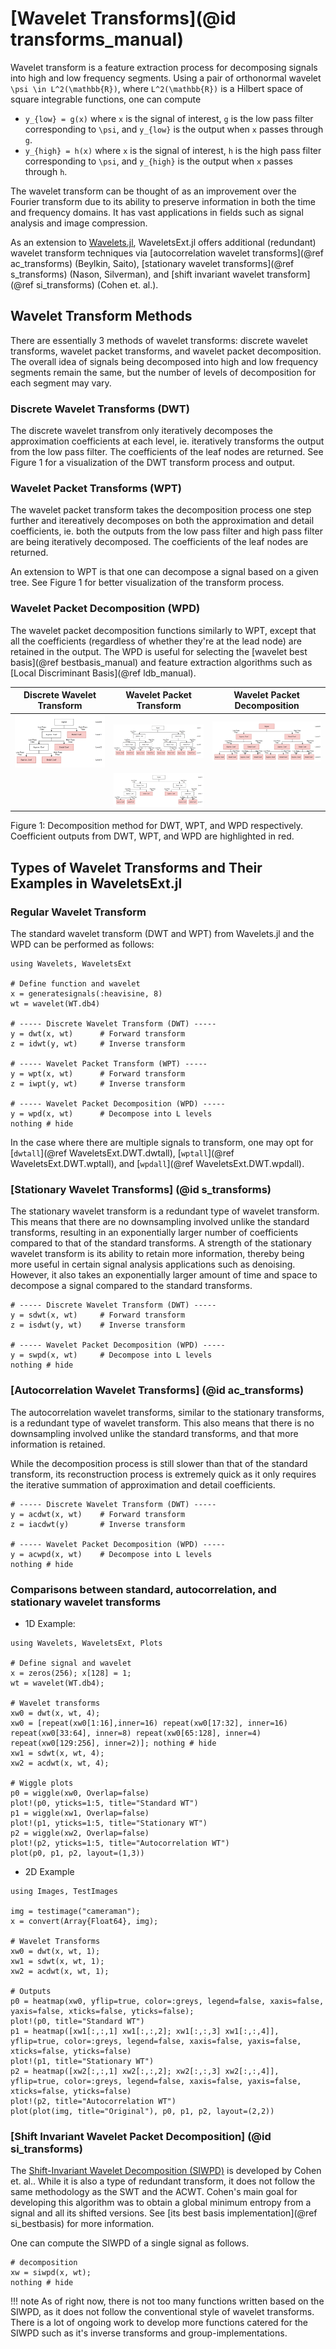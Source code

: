 # [Wavelet Transforms](@id transforms_manual)
Wavelet transform is a feature extraction process for decomposing signals into high and low
frequency segments. Using a pair of orthonormal wavelet ``\psi \in L^2(\mathbb{R})``, where
``L^2(\mathbb{R})`` is a Hilbert space of square integrable functions, one can compute
- ``y_{low} = g(x)`` where ``x`` is the signal of interest, ``g`` is the low pass filter
  corresponding to ``\psi``, and ``y_{low}`` is the output when ``x`` passes through ``g``.
- ``y_{high} = h(x)`` where ``x`` is the signal of interest, ``h`` is the high pass filter
  corresponding to ``\psi``, and ``y_{high}`` is the output when ``x`` passes through ``h``.

The wavelet transform can be thought of as an improvement over the Fourier transform due to
its ability to preserve information in both the time and frequency domains. It has vast
applications in fields such as signal analysis and image compression.

As an extension to [Wavelets.jl](https://github.com/JuliaDSP/Wavelets.jl), WaveletsExt.jl
offers additional (redundant) wavelet transform techniques via [autocorrelation wavelet
transforms](@ref ac_transforms) (Beylkin, Saito), [stationary wavelet transforms](@ref
s_transforms) (Nason, Silverman), and [shift invariant wavelet transform](@ref
si_transforms) (Cohen et. al.).

## Wavelet Transform Methods
There are essentially 3 methods of wavelet transforms: discrete wavelet transforms, wavelet
packet transforms, and wavelet packet decomposition. The overall idea of signals being
decomposed into high and low frequency segments remain the same, but the number of levels of
decomposition for each segment may vary.
### Discrete Wavelet Transforms (DWT)
The discrete wavelet transfrom only iteratively decomposes the approximation coefficients at each level, ie. iteratively transforms the output from the low pass filter. The coefficients of the leaf nodes are returned. See Figure 1 for a visualization of the DWT transform process and output.
### Wavelet Packet Transforms (WPT)
The wavelet packet transform takes the decomposition process one step further and itereatively decomposes on both the approximation and detail coefficients, ie. both the outputs from the low pass filter and high pass filter are being iteratively decomposed. The coefficients of the leaf nodes are returned.

An extension to WPT is that one can decompose a signal based on a given tree. See Figure 1 for better visualization of the transform process.

### Wavelet Packet Decomposition (WPD)
The wavelet packet decomposition functions similarly to WPT, except that all the coefficients (regardless of whether they're at the lead node) are retained in the output. The WPD is useful for selecting the [wavelet best basis](@ref bestbasis_manual) and feature extraction algorithms such as [Local Discriminant Basis](@ref ldb_manual).

| Discrete Wavelet Transform | Wavelet Packet Transform | Wavelet Packet Decomposition|
|:---:|:---:|:---:|
| ![](../fig/dwt.PNG) | ![](../fig/wpt1.PNG) | ![](../fig/wpd.PNG) |
|| ![](../fig/wpt2.PNG) ||

Figure 1: Decomposition method for DWT, WPT, and WPD respectively. Coefficient outputs from DWT, WPT, and WPD are highlighted in red.
## Types of Wavelet Transforms and Their Examples in WaveletsExt.jl
### Regular Wavelet Transform
The standard wavelet transform (DWT and WPT) from Wavelets.jl and the WPD can be performed
as follows:
```@example wt
using Wavelets, WaveletsExt

# Define function and wavelet
x = generatesignals(:heavisine, 8)
wt = wavelet(WT.db4)

# ----- Discrete Wavelet Transform (DWT) -----
y = dwt(x, wt)      # Forward transform
z = idwt(y, wt)     # Inverse transform

# ----- Wavelet Packet Transform (WPT) -----
y = wpt(x, wt)      # Forward transform
z = iwpt(y, wt)     # Inverse transform

# ----- Wavelet Packet Decomposition (WPD) -----
y = wpd(x, wt)      # Decompose into L levels
nothing # hide
```

In the case where there are multiple signals to transform, one may opt for [`dwtall`](@ref WaveletsExt.DWT.dwtall), [`wptall`](@ref WaveletsExt.DWT.wptall), and [`wpdall`](@ref WaveletsExt.DWT.wpdall).

### [Stationary Wavelet Transforms] (@id s_transforms)
The stationary wavelet transform is a redundant type of wavelet transform. This means that there are no downsampling involved unlike the standard transforms, resulting in an exponentially larger number of coefficients compared to that of the standard transforms. A strength of the stationary wavelet transform is its ability to retain more information, thereby being more useful in certain signal analysis applications such as denoising. However, it also takes an exponentially larger amount of time and space to decompose a signal compared to the standard transforms.

```@example wt
# ----- Discrete Wavelet Transform (DWT) -----
y = sdwt(x, wt)     # Forward transform
z = isdwt(y, wt)    # Inverse transform

# ----- Wavelet Packet Decomposition (WPD) -----
y = swpd(x, wt)     # Decompose into L levels
nothing # hide
```

### [Autocorrelation Wavelet Transforms] (@id ac_transforms)
The autocorrelation wavelet transforms, similar to the stationary transforms, is a redundant type of wavelet transform. This also means that there is no downsampling involved unlike the standard transforms, and that more information is retained. 

While the decomposition process is still slower than that of the standard transform, its reconstruction process is extremely quick as it only requires the iterative summation of approximation and detail coefficients.
```@example wt
# ----- Discrete Wavelet Transform (DWT) -----
y = acdwt(x, wt)    # Forward transform
z = iacdwt(y)       # Inverse transform

# ----- Wavelet Packet Decomposition (WPD) -----
y = acwpd(x, wt)    # Decompose into L levels
nothing # hide
```

### Comparisons between standard, autocorrelation, and stationary wavelet transforms
- 1D Example:
```@example dwt
using Wavelets, WaveletsExt, Plots

# Define signal and wavelet
x = zeros(256); x[128] = 1;
wt = wavelet(WT.db4);

# Wavelet transforms
xw0 = dwt(x, wt, 4);
xw0 = [repeat(xw0[1:16],inner=16) repeat(xw0[17:32], inner=16) repeat(xw0[33:64], inner=8) repeat(xw0[65:128], inner=4) repeat(xw0[129:256], inner=2)]; nothing # hide
xw1 = sdwt(x, wt, 4);
xw2 = acdwt(x, wt, 4);

# Wiggle plots
p0 = wiggle(xw0, Overlap=false) 
plot!(p0, yticks=1:5, title="Standard WT")
p1 = wiggle(xw1, Overlap=false) 
plot!(p1, yticks=1:5, title="Stationary WT")
p2 = wiggle(xw2, Overlap=false)
plot!(p2, yticks=1:5, title="Autocorrelation WT")
plot(p0, p1, p2, layout=(1,3))
```

- 2D Example
```@example dwt
using Images, TestImages

img = testimage("cameraman");
x = convert(Array{Float64}, img);

# Wavelet Transforms
xw0 = dwt(x, wt, 1);
xw1 = sdwt(x, wt, 1);
xw2 = acdwt(x, wt, 1);

# Outputs
p0 = heatmap(xw0, yflip=true, color=:greys, legend=false, xaxis=false, yaxis=false, xticks=false, yticks=false);
plot!(p0, title="Standard WT")
p1 = heatmap([xw1[:,:,1] xw1[:,:,2]; xw1[:,:,3] xw1[:,:,4]], yflip=true, color=:greys, legend=false, xaxis=false, yaxis=false, xticks=false, yticks=false)
plot!(p1, title="Stationary WT")
p2 = heatmap([xw2[:,:,1] xw2[:,:,2]; xw2[:,:,3] xw2[:,:,4]], yflip=true, color=:greys, legend=false, xaxis=false, yaxis=false, xticks=false, yticks=false)
plot!(p2, title="Autocorrelation WT")
plot(plot(img, title="Original"), p0, p1, p2, layout=(2,2))
```

### [Shift Invariant Wavelet Packet Decomposition] (@id si_transforms)
The [Shift-Invariant Wavelet Decomposition (SIWPD)](https://israelcohen.com/wp-content/uploads/2018/05/ICASSP95.pdf) is developed by Cohen et. al.. While it is also a type of redundant transform, it does not follow the same methodology as the SWT and the ACWT. Cohen's main goal for developing this algorithm was to obtain a global minimum entropy from a signal and all its shifted versions. See [its best basis implementation](@ref si_bestbasis) for more information.

One can compute the SIWPD of a single signal as follows.
```@example wt
# decomposition
xw = siwpd(x, wt);
nothing # hide
```

!!! note 
    As of right now, there is not too many functions written based on the SIWPD, as it does not follow the conventional style of wavelet transforms. There is a lot of ongoing work to develop more functions catered for the SIWPD such as it's inverse transforms and group-implementations.





